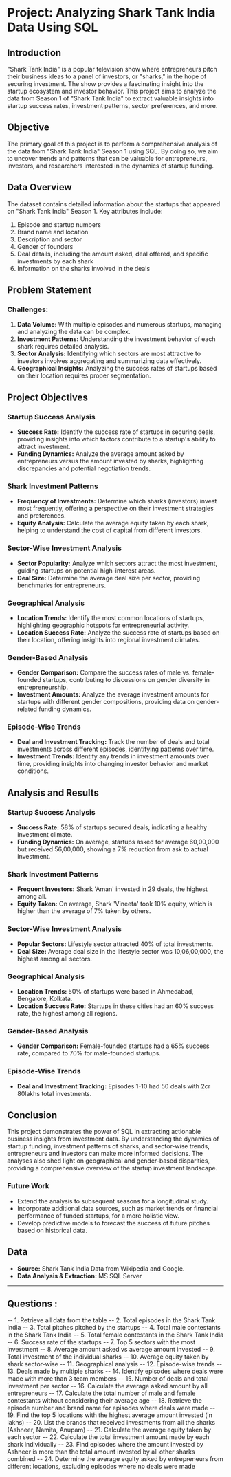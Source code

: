 # Project: Analyzing Shark Tank India Data Using SQL

## Introduction
"Shark Tank India" is a popular television show where entrepreneurs pitch their business ideas to a panel of investors, or "sharks," in the hope of securing investment. The show provides a fascinating insight into the startup ecosystem and investor behavior. This project aims to analyze the data from Season 1 of "Shark Tank India" to extract valuable insights into startup success rates, investment patterns, sector preferences, and more.

## Objective
The primary goal of this project is to perform a comprehensive analysis of the data from "Shark Tank India" Season 1 using SQL. By doing so, we aim to uncover trends and patterns that can be valuable for entrepreneurs, investors, and researchers interested in the dynamics of startup funding.

## Data Overview
The dataset contains detailed information about the startups that appeared on "Shark Tank India" Season 1. Key attributes include:
1. Episode and startup numbers
2. Brand name and location
3. Description and sector
4. Gender of founders
5. Deal details, including the amount asked, deal offered, and specific investments by each shark
6. Information on the sharks involved in the deals

## Problem Statement
### Challenges:
1. **Data Volume:** With multiple episodes and numerous startups, managing and analyzing the data can be complex.
2. **Investment Patterns:** Understanding the investment behavior of each shark requires detailed analysis.
3. **Sector Analysis:** Identifying which sectors are most attractive to investors involves aggregating and summarizing data effectively.
4. **Geographical Insights:** Analyzing the success rates of startups based on their location requires proper segmentation.

## Project Objectives

### Startup Success Analysis
- **Success Rate:** Identify the success rate of startups in securing deals, providing insights into which factors contribute to a startup's ability to attract investment.
- **Funding Dynamics:** Analyze the average amount asked by entrepreneurs versus the amount invested by sharks, highlighting discrepancies and potential negotiation trends.

### Shark Investment Patterns
- **Frequency of Investments:** Determine which sharks (investors) invest most frequently, offering a perspective on their investment strategies and preferences.
- **Equity Analysis:** Calculate the average equity taken by each shark, helping to understand the cost of capital from different investors.

### Sector-Wise Investment Analysis
- **Sector Popularity:** Analyze which sectors attract the most investment, guiding startups on potential high-interest areas.
- **Deal Size:** Determine the average deal size per sector, providing benchmarks for entrepreneurs.

### Geographical Analysis
- **Location Trends:** Identify the most common locations of startups, highlighting geographic hotspots for entrepreneurial activity.
- **Location Success Rate:** Analyze the success rate of startups based on their location, offering insights into regional investment climates.

### Gender-Based Analysis
- **Gender Comparison:** Compare the success rates of male vs. female-founded startups, contributing to discussions on gender diversity in entrepreneurship.
- **Investment Amounts:** Analyze the average investment amounts for startups with different gender compositions, providing data on gender-related funding dynamics.

### Episode-Wise Trends
- **Deal and Investment Tracking:** Track the number of deals and total investments across different episodes, identifying patterns over time.
- **Investment Trends:** Identify any trends in investment amounts over time, providing insights into changing investor behavior and market conditions.

## Analysis and Results

### Startup Success Analysis
- **Success Rate:** 58% of startups secured deals, indicating a healthy investment climate.
- **Funding Dynamics:** On average, startups asked for average 60,00,000 but received 56,00,000, showing a 7% reduction from ask to actual investment.

### Shark Investment Patterns
- **Frequent Investors:** Shark 'Aman' invested in 29 deals, the highest among all.
- **Equity Taken:** On average, Shark 'Vineeta' took 10% equity, which is higher than the average of 7% taken by others.

### Sector-Wise Investment Analysis
- **Popular Sectors:** Lifestyle sector attracted 40% of total investments.
- **Deal Size:** Average deal size in the lifestyle sector was 10,06,00,000, the highest among all sectors.

### Geographical Analysis
- **Location Trends:** 50% of startups were based in Ahmedabad, Bengalore, Kolkata.
- **Location Success Rate:** Startups in these cities had an 60% success rate, the highest among all regions.

### Gender-Based Analysis
- **Gender Comparison:** Female-founded startups had a 65% success rate, compared to 70% for male-founded startups.

### Episode-Wise Trends
- **Deal and Investment Tracking:** Episodes 1-10 had 50 deals with 2cr 80lakhs total investments.

## Conclusion
This project demonstrates the power of SQL in extracting actionable business insights from investment data. By understanding the dynamics of startup funding, investment patterns of sharks, and sector-wise trends, entrepreneurs and investors can make more informed decisions. The analyses also shed light on geographical and gender-based disparities, providing a comprehensive overview of the startup investment landscape.

### Future Work
- Extend the analysis to subsequent seasons for a longitudinal study.
- Incorporate additional data sources, such as market trends or financial performance of funded startups, for a more holistic view.
- Develop predictive models to forecast the success of future pitches based on historical data.

## Data
- **Source:** Shark Tank India Data from Wikipedia and Google.
- **Data Analysis & Extraction:** MS SQL Server

---

## Questions :

-- 1. Retrieve all data from the table
-- 2. Total episodes in the Shark Tank India
-- 3. Total pitches pitched by the startups
-- 4. Total male contestants in the Shark Tank India
-- 5. Total female contestants in the Shark Tank India
-- 6. Success rate of the startups
-- 7. Top 5 sectors with the most investment
-- 8. Average amount asked vs average amount invested
-- 9. Total investment of the individual sharks
-- 10. Average equity taken by shark sector-wise
-- 11. Geographical analysis
-- 12. Episode-wise trends
-- 13. Deals made by multiple sharks
-- 14. Identify episodes where deals were made with more than 3 team members
-- 15. Number of deals and total investment per sector
-- 16. Calculate the average asked amount by all entrepreneurs
-- 17. Calculate the total number of male and female contestants without considering their average age
-- 18. Retrieve the episode number and brand name for episodes where deals were made
-- 19. Find the top 5 locations with the highest average amount invested (in lakhs)
-- 20. List the brands that received investments from all the sharks (Ashneer, Namita, Anupam)
-- 21. Calculate the average equity taken by each sector
-- 22. Calculate the total investment amount made by each shark individually
-- 23. Find episodes where the amount invested by Ashneer is more than the total amount invested by all other sharks combined
-- 24. Determine the average equity asked by entrepreneurs from different locations, excluding episodes where no deals were made

